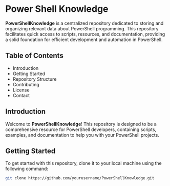 # Power Shell Knowledge

**PowerShellKnowledge** is a centralized repository dedicated to storing and organizing relevant data about PowerShell programming. This repository facilitates quick access to scripts, resources, and documentation, providing a solid foundation for efficient development and automation in PowerShell.

## Table of Contents

- Introduction
- Getting Started
- Repository Structure
- Contributing
- License
- Contact

## Introduction

Welcome to **PowerShellKnowledge**! This repository is designed to be a comprehensive resource for PowerShell developers, containing scripts, examples, and documentation to help you with your PowerShell projects.

## Getting Started

To get started with this repository, clone it to your local machine using the following command:

```bash
git clone https://github.com/yourusername/PowerShellKnowledge.git
